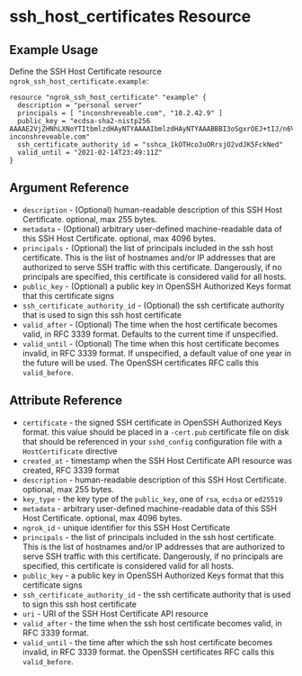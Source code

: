 # ssh_host_certificates Resource

## Example Usage

Define the SSH Host Certificate resource `ngrok_ssh_host_certificate.example`:

```
resource "ngrok_ssh_host_certificate" "example" {
  description = "personal server"
  principals = [ "inconshreveable.com", "10.2.42.9" ]
  public_key = "ecdsa-sha2-nistp256 AAAAE2VjZHNhLXNoYTItbmlzdHAyNTYAAAAIbmlzdHAyNTYAAABBBI3oSgxrOEJ+tIJ/n6VYtxQIFvynqlOHpfOAJ4x4OfmMYDkbf8dr6RAuUSf+ZC2HMCujta7EjZ9t+6v08Ue+Cgk= inconshreveable.com"
  ssh_certificate_authority_id = "sshca_1kOTHco3uORrsjO2vdJK5FckNed"
  valid_until = "2021-02-14T23:49:11Z"
}
```

## Argument Reference

* `description` - (Optional) human-readable description of this SSH Host Certificate. optional, max 255 bytes.
* `metadata` - (Optional) arbitrary user-defined machine-readable data of this SSH Host Certificate. optional, max 4096 bytes.
* `principals` - (Optional) the list of principals included in the ssh host certificate. This is the list of hostnames and/or IP addresses that are authorized to serve SSH traffic with this certificate. Dangerously, if no principals are specified, this certificate is considered valid for all hosts.
* `public_key` - (Optional) a public key in OpenSSH Authorized Keys format that this certificate signs
* `ssh_certificate_authority_id` - (Optional) the ssh certificate authority that is used to sign this ssh host certificate
* `valid_after` - (Optional) The time when the host certificate becomes valid, in RFC 3339 format. Defaults to the current time if unspecified.
* `valid_until` - (Optional) The time when this host certificate becomes invalid, in RFC 3339 format. If unspecified, a default value of one year in the future will be used. The OpenSSH certificates RFC calls this <code>valid_before</code>.

## Attribute Reference

* `certificate` - the signed SSH certificate in OpenSSH Authorized Keys format. this value should be placed in a <code>-cert.pub</code> certificate file on disk that should be referenced in your <code>sshd_config</code> configuration file with a <code>HostCertificate</code> directive
* `created_at` - timestamp when the SSH Host Certificate API resource was created, RFC 3339 format
* `description` - human-readable description of this SSH Host Certificate. optional, max 255 bytes.
* `key_type` - the key type of the <code>public_key</code>, one of <code>rsa</code>, <code>ecdsa</code> or <code>ed25519</code>
* `metadata` - arbitrary user-defined machine-readable data of this SSH Host Certificate. optional, max 4096 bytes.
* `ngrok_id` - unique identifier for this SSH Host Certificate
* `principals` - the list of principals included in the ssh host certificate. This is the list of hostnames and/or IP addresses that are authorized to serve SSH traffic with this certificate. Dangerously, if no principals are specified, this certificate is considered valid for all hosts.
* `public_key` - a public key in OpenSSH Authorized Keys format that this certificate signs
* `ssh_certificate_authority_id` - the ssh certificate authority that is used to sign this ssh host certificate
* `uri` - URI of the SSH Host Certificate API resource
* `valid_after` - the time when the ssh host certificate becomes valid, in RFC 3339 format.
* `valid_until` - the time after which the ssh host certificate becomes invalid, in RFC 3339 format. the OpenSSH certificates RFC calls this <code>valid_before</code>.

